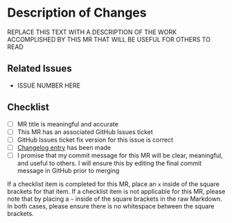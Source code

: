# Description of Changes

REPLACE THIS TEXT WITH A DESCRIPTION OF THE WORK ACCOMPLISHED BY THIS MR THAT
WILL BE USEFUL FOR OTHERS TO READ

## Related Issues

- ISSUE NUMBER HERE

## Checklist

- [ ] MR title is meaningful and accurate
- [ ] This MR has an associated GitHub Issues ticket
- [ ] GitHub Issues ticket fix version for this issue is correct
- [ ] [Changelog entry](https://keepachangelog.com/en/1.0.0/) has been made
- [ ] I promise that my commit message for this MR will be clear, meaningful,
      and useful to others. I will ensure this by editing the final commit message
      in GitHub prior to merging

If a checklist item is completed for this MR, place an `x` inside of the square
brackets for that item. If a checklist item is not applicable for this MR, please
note that by placing a `~` inside of the square brackets in the raw Markdown.
In both cases, please ensure there is no whitespace between the square
brackets.
